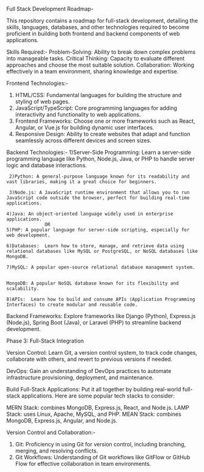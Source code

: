 Full Stack Development Roadmap-

This repository contains a roadmap for full-stack development, detailing the skills, languages, databases, and other technologies required to become proficient in building both frontend and backend components of web applications.

Skills Required:-
 Problem-Solving: Ability to break down complex problems into manageable tasks.
 Critical Thinking: Capacity to evaluate different approaches and choose the most suitable solution.
 Collaboration: Working effectively in a team environment, sharing knowledge and expertise.


Frontend Technologies:-
  1) HTML/CSS: Fundamental languages for building the structure and styling of web pages.
  2) JavaScript/TypeScript: Core programming languages for adding interactivity and functionality to web applications.
  3) Frontend Frameworks: Choose one or more frameworks such as React, Angular, or Vue.js for building dynamic user interfaces.
  4) Responsive Design: Ability to create websites that adapt and function seamlessly across different devices and screen sizes.


Backend Technologies:-
  1)Server-Side Programming:  Learn a server-side programming language like Python, Node.js, Java, or PHP to handle server logic and database interactions.

     2)Python: A general-purpose language known for its readability and vast libraries, making it a great choice for beginners.

     3)Node.js: A JavaScript runtime environment that allows you to run JavaScript code outside the browser, perfect for building real-time applications.

    4)Java: An object-oriented language widely used in enterprise applications.
                  OR
    5)PHP: A popular language for server-side scripting, especially for web development.

    6)Databases:  Learn how to store, manage, and retrieve data using relational databases like MySQL or PostgreSQL, or NoSQL databases like MongoDB.

    7)MySQL: A popular open-source relational database management system.


    MongoDB: A popular NoSQL database known for its flexibility and scalability.
 
    8)APIs:  Learn how to build and consume APIs (Application Programming Interfaces) to create modular and reusable code.

Backend Frameworks: 
Explore frameworks like Django (Python), Express.js (Node.js), Spring Boot (Java), or Laravel (PHP) to streamline backend development. 


Phase 3: Full-Stack Integration

Version Control:  Learn Git, a version control system, to track code changes, collaborate with others, and revert to previous versions if needed. 


DevOps: Gain an understanding of DevOps practices to automate infrastructure provisioning, deployment, and maintenance.

Build Full-Stack Applications:  Put it all together by building real-world full-stack applications. Here are some popular tech stacks to consider:

MERN Stack: combines MongoDB, Express.js, React, and Node.js.
LAMP Stack: uses Linux, Apache, MySQL, and PHP.
MEAN Stack: combines MongoDB, Express.js, Angular, and Node.js.



Version Control and Collaboration:-
 1) Git: Proficiency in using Git for version control, including branching, merging, and resolving conflicts.
 2) Git Workflows: Understanding of Git workflows like GitFlow or GitHub Flow for effective collaboration in team environments.


















